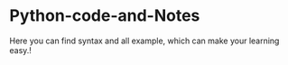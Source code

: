 # Python-code-and-Notes
Here you can find syntax and all example, which can make your learning easy.!
